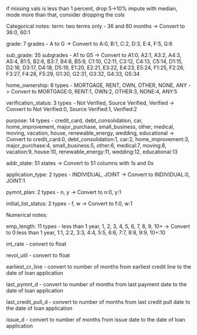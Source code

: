 if missing vals is less than 1 percent, drop 
5->10% impute with median, mode
more than that, consider dropping the cols

Categorical notes: 
term: two terms only - 36 and 60 months -> Convert to 36:0, 60:1

grade: 7 grades - A to G -> Convert to A:0, B:1, C:2, D:3, E:4, F:5, G:6

sub_grade: 35 subgrades - A1 to G5 -> Convert to A1:0, A2:1, A3:2, A4:3, A5:4, B1:5, B2:6, B3:7, B4:8, B5:9, C1:10, C2:11, C3:12, C4:13, C5:14, D1:15, D2:16, D3:17, D4:18, D5:19, E1:20, E2:21, E3:22, E4:23, E5:24, F1:25, F2:26, F3:27, F4:28, F5:29, G1:30, G2:31, G3:32, G4:33, G5:34

home_ownership: 6 types - MORTGAGE, RENT, OWN, OTHER, NONE, ANY -> Convert to MORTGAGE:0, RENT:1, OWN:2, OTHER:3, NONE:4, ANY:5

verification_status: 3 types - Not Verified, Source Verified, Verified -> Convert to Not Verified:0, Source Verified:1, Verified:2

purpose: 14 types - credit_card, debt_consolidation, car, home_improvement, major_purchase, small_business, other, medical, moving, vacation, house, renewable_energy, wedding, educational -> Convert to credit_card:0, debt_consolidation:1, car:2, home_improvement:3, major_purchase:4, small_business:5, other:6, medical:7, moving:8, vacation:9, house:10, renewable_energy:11, wedding:12, educational:13

addr_state: 51 states -> Convert to 51 columns with 1s and 0s

application_type: 2 types - INDIVIDUAL, JOINT -> Convert to INDIVIDUAL:0, JOINT:1

pymnt_plan: 2 types - n, y -> Convert to n:0, y:1

initial_list_status: 2 types - f, w -> Convert to f:0, w:1


Numerical notes: 

emp_length: 11 types - less than 1 year, 1, 2, 3, 4, 5, 6, 7, 8, 9, 10+ -> Convert to 0:less than 1 year, 1:1, 2:2, 3:3, 4:4, 5:5, 6:6, 7:7, 8:8, 9:9, 10+:10

int_rate - convert to float

revol_util - convert to float

earliest_cr_line - convert to number of months from earliest credit line to the date of loan application

last_pymnt_d - convert to number of months from last payment date to the date of loan application

last_credit_pull_d - convert to number of months from last credit pull date to the date of loan application

issue_d - convert to number of months from issue date to the date of loan application




